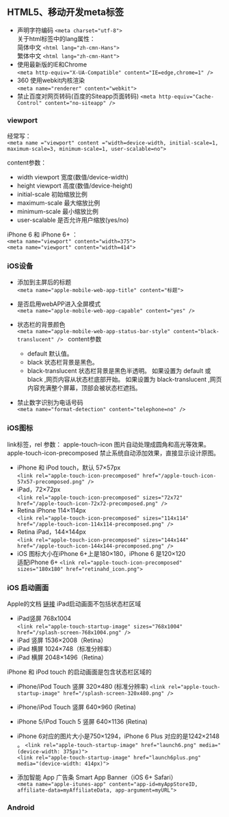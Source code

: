 ## HTML5、移动开发meta标签


* 声明字符编码 `<meta charset="utf-8"> `  
  关于html标签中的lang属性：  
  简体中文 `<html lang="zh-cmn-Hans">`  
  繁体中文 `<html lang="zh-cmn-Hant">`
* 使用最新版的IE和Chrome  
`<meta http-equiv="X-UA-Compatible" content="IE=edge,chrome=1" />`
* 360 使用webkit内核渲染  
`<meta name="renderer" content="webkit">`
* 禁止百度对网页转码(百度的Siteapp页面转码) 
`<meta http-equiv="Cache-Control" content="no-siteapp" />`

### viewport
经常写：  
`<meta name ="viewport" content ="width=device-width, initial-scale=1, maximum-scale=3, minimum-scale=1, user-scalable=no">`

content参数：

* width viewport 宽度(数值/device-width)
* height viewport 高度(数值/device-height)
* initial-scale 初始缩放比例
* maximum-scale 最大缩放比例
* minimum-scale 最小缩放比例
* user-scalable 是否允许用户缩放(yes/no)

iPhone 6 和 iPhone 6+ ：  
`<meta name="viewport" content="width=375">`  
`<meta name="viewport" content="width=414">`

### iOS设备
* 添加到主屏后的标题  
`<meta name="apple-mobile-web-app-title" content="标题">`
* 是否启用webAPP进入全屏模式  
`<meta name="apple-mobile-web-app-capable" content="yes" />`
* 状态栏的背景颜色  
`<meta name="apple-mobile-web-app-status-bar-style" content="black-translucent" /> `
	content参数
	* default 默认值。
	* black 状态栏背景是黑色。
	* black-translucent 状态栏背景是黑色半透明。 如果设置为 default 或 black ,网页内容从状态栏底部开始。 如果设置为 black-translucent ,网页内容充满整个屏幕，顶部会被状态栏遮挡。

* 禁止数字识别为电话号码  
`<meta name="format-detection" content="telephone=no" /> `

### iOS图标
link标签，rel 参数： apple-touch-icon 图片自动处理成圆角和高光等效果。  
apple-touch-icon-precomposed 禁止系统自动添加效果，直接显示设计原图。

* iPhone 和 iPod touch，默认 57×57px  
`<link rel="apple-touch-icon-precomposed" href="/apple-touch-icon-57x57-precomposed.png" /> `
* iPad，72×72px  
`<link rel="apple-touch-icon-precomposed" sizes="72x72" href="/apple-touch-icon-72x72-precomposed.png" />`
* Retina iPhone 114×114px  
`<link rel="apple-touch-icon-precomposed" sizes="114x114" href="/apple-touch-icon-114x114-precomposed.png" />`
* Retina iPad，144×144px   
`<link rel="apple-touch-icon-precomposed" sizes="144x144" href="/apple-touch-icon-144x144-precomposed.png" />`
* iOS 图标大小在iPhone 6+上是180×180，iPhone 6 是120×120  
适配iPhone 6+ `<link rel="apple-touch-icon-precomposed" sizes="180x180" href="retinahd_icon.png">`

### iOS 启动画面
Apple的文档 [链接](https://developer.apple.com/library/ios/qa/qa1686/_index.html)
iPad启动画面不包括状态栏区域

* iPad竖屏 768x1004  
`<link rel="apple-touch-startup-image" sizes="768x1004" href="/splash-screen-768x1004.png" />`
* iPad 竖屏 1536×2008（Retina）
* iPad 横屏 1024×748（标准分辨率）
* iPad 横屏 2048×1496（Retina）

iPhone 和 iPod touch 的启动画面是包含状态栏区域的

* iPhone/iPod Touch 竖屏 320×480 (标准分辨率)
`<link rel="apple-touch-startup-image" href="/splash-screen-320x480.png" /> `  
* iPhone/iPod Touch 竖屏 640×960 (Retina)
* iPhone 5/iPod Touch 5 竖屏 640×1136 (Retina)
* iPhone 6对应的图片大小是750×1294，iPhone 6 Plus 对应的是1242×2148 。
`<link rel="apple-touch-startup-image" href="launch6.png" media="(device-width: 375px)">`  
`<link rel="apple-touch-startup-image" href="launch6plus.png" media="(device-width: 414px)">`

* 添加智能 App 广告条 Smart App Banner（iOS 6+ Safari）  
`<meta name="apple-itunes-app" content="app-id=myAppStoreID, affiliate-data=myAffiliateData, app-argument=myURL">`

### Android


 

